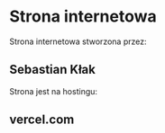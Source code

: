 # Strona internetowa

Strona internetowa stworzona przez:
## Sebastian Kłak
Strona jest na hostingu:
## vercel.com
